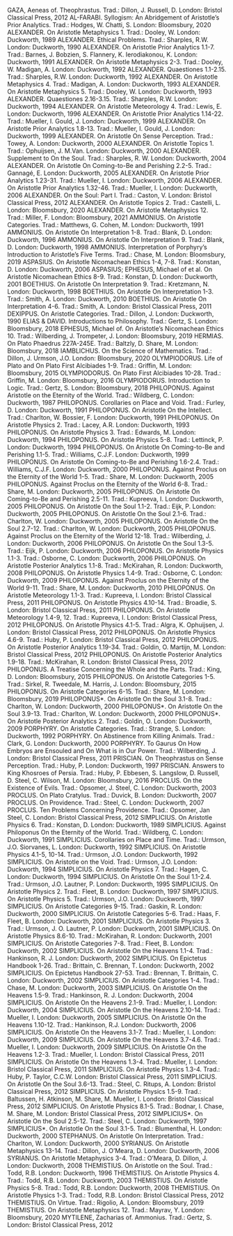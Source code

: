GAZA, Aeneas of. Theophrastus. Trad.: Dillon, J.
Russell, D. London: Bristol Classical Press, 2012 
AL-FARABI. Syllogism: An Abridgement of Aristotle’s Prior Analytics. Trad.: Hodges, W.
Chatti, S. London: Bloomsbury, 2020 
ALEXANDER. On Aristotle Metaphysics 1. Trad.: Dooley, W. London: Duckworth, 1989 
ALEXANDER. Ethical Problems. Trad.: Sharples, R.W. London: Duckworth, 1990 
ALEXANDER. On Aristotle Prior Analytics 1.1-7. Trad.: Barnes, J.
Bobzien, S.
Flannery, K.
Ierodiakonou, K. London: Duckworth, 1991 
ALEXANDER. On Aristotle Metaphysics 2-3. Trad.: Dooley, W.
Madigan, A. London: Duckworth, 1992 
ALEXANDER. Quaestiones 1.1-2.15. Trad.: Sharples, R.W. London: Duckworth, 1992 
ALEXANDER. On Aristotle Metaphysics 4. Trad.: Madigan, A. London: Duckworth, 1993 
ALEXANDER. On Aristotle Metaphysics 5. Trad.: Dooley, W. London: Duckworth, 1993 
ALEXANDER. Quaestiones 2.16-3.15. Trad.: Sharples, R.W. London: Duckworth, 1994 
ALEXANDER. On Aristotle Meteorology 4. Trad.: Lewis, E. London: Duckworth, 1996 
ALEXANDER. On Aristotle Prior Analytics 1.14-22. Trad.: Mueller, I.
Gould, J. London: Duckworth, 1999 
ALEXANDER. On Aristotle Prior Analytics 1.8-13. Trad.: Mueller, I.
Gould, J. London: Duckworth, 1999 
ALEXANDER. On Aristotle On Sense Perception. Trad.: Towey, A. London: Duckworth, 2000 
ALEXANDER. On Aristotle Topics 1. Trad.: Ophuijsen, J. M.Van. London: Duckworth, 2000 
ALEXANDER. Supplement to On the Soul. Trad.: Sharples, R. W. London: Duckworth, 2004 
ALEXANDER. On Aristotle On Coming-to-Be and Perishing 2.2-5. Trad.: Gannagé, E. London: Duckworth, 2005 
ALEXANDER. On Aristotle Prior Analytics 1.23-31. Trad.: Mueller, I. London: Duckworth, 2006 
ALEXANDER. On Aristotle Prior Analytics 1.32-46. Trad.: Mueller, I. London: Duckworth, 2006 
ALEXANDER. On the Soul: Part I. Trad.: Caston, V. London: Bristol Classical Press, 2012 
ALEXANDER. On Aristotle Topics 2. Trad.: Castelli, L. London: Bloomsbury, 2020 
ALEXANDER. On Aristotle Metaphysics 12. Trad.: Miller, F. London: Bloomsbury, 2021 
AMMONIUS. On Aristotle Categories. Trad.: Matthews, G.
Cohen, M. London: Duckworth, 1991 
AMMONIUS. On Aristotle On Interpretation 1-8. Trad.: Blank, D. London: Duckworth, 1996 
AMMONIUS. On Aristotle On Interpretation 9. Trad.: Blank, D. London: Duckworth, 1998 
AMMONIUS. Interpretation of Porphyry’s Introduction to Aristotle’s Five Terms. Trad.: Chase, M. London: Bloomsbury, 2019 
ASPASIUS. On Aristotle Nicomachean Ethics 1-4, 7-8. Trad.: Konstan, D. London: Duckworth, 2006 
ASPASIUS; EPHESUS, Michael of et al. On Aristotle Nicomachean Ethics 8-9. Trad.: Konstan, D. London: Duckworth, 2001 
BOETHIUS. On Aristotle On Interpretation 9. Trad.: Kretzmann, N. London: Duckworth, 1998 
BOETHIUS. On Aristotle On Interpretation 1-3. Trad.: Smith, A. London: Duckworth, 2010 
BOETHIUS. On Aristotle On Interpretation 4-6. Trad.: Smith, A. London: Bristol Classical Press, 2011 
DEXIPPUS. On Aristotle Categories. Trad.: Dillon, J. London: Duckworth, 1990 
ELIAS & DAVID. Introductions to Philosophy. Trad.: Gertz, S. London: Bloomsbury, 2018 
EPHESUS, Michael of. On Aristotle’s Nicomachean Ethics 10. Trad.: Wilberding, J.
Trompeter, J. London: Bloomsbury, 2019 
HERMIAS. On Plato Phaedrus 227A-245E. Trad.: Baltzly, D.
Share, M. London: Bloomsbury, 2018 
IAMBLICHUS. On the Science of Mathematics. Trad.: Dillon, J.
Urmson, J.O. London: Bloomsbury, 2020 
OLYMPIODORUS. Life of Plato and On Plato First Alcibiades 1-9. Trad.: Griffin, M. London: Bloomsbury, 2015 
OLYMPIODORUS. On Plato First Alcibiades 10-28. Trad.: Griffin, M. London: Bloomsbury, 2016 
OLYMPIODORUS. Introduction to Logic. Trad.: Gertz, S. London: Bloomsbury, 2018 
PHILOPONUS. Against Aristotle on the Eternity of the World. Trad.: Wildberg, C. London: Duckworth, 1987 
PHILOPONUS. Corollaries on Place and Void. Trad.: Furley, D. London: Duckworth, 1991 
PHILOPONUS. On Aristotle On the Intellect. Trad.: Charlton, W.
Bossier, F. London: Duckworth, 1991 
PHILOPONUS. On Aristotle Physics 2. Trad.: Lacey, A.R. London: Duckworth, 1993 
PHILOPONUS. On Aristotle Physics 3. Trad.: Edwards, M. London: Duckworth, 1994 
PHILOPONUS. On Aristotle Physics 5-8. Trad.: Lettinck, P. London: Duckworth, 1994 
PHILOPONUS. On Aristotle On Coming-to-Be and Perishing 1.1-5. Trad.: Williams, C.J.F. London: Duckworth, 1999 
PHILOPONUS. On Aristotle On Coming-to-Be and Perishing 1.6-2.4. Trad.: Williams, C.J.F. London: Duckworth, 2000 
PHILOPONUS. Against Proclus on the Eternity of the World 1-5. Trad.: Share, M. London: Duckworth, 2005 
PHILOPONUS. Against Proclus on the Eternity of the World 6-8. Trad.: Share, M. London: Duckworth, 2005 
PHILOPONUS. On Aristotle On Coming-to-Be and Perishing 2.5-11. Trad.: Kupreeva, I. London: Duckworth, 2005 
PHILOPONUS. On Aristotle On the Soul 1.1-2. Trad.: Eijk, P. London: Duckworth, 2005 
PHILOPONUS. On Aristotle On the Soul 2.1-6. Trad.: Charlton, W. London: Duckworth, 2005 
PHILOPONUS. On Aristotle On the Soul 2.7-12. Trad.: Charlton, W. London: Duckworth, 2005 
PHILOPONUS. Against Proclus on the Eternity of the World 12-18. Trad.: Wilberding, J. London: Duckworth, 2006 
PHILOPONUS. On Aristotle On the Soul 1.3-5. Trad.: Eijk, P. London: Duckworth, 2006 
PHILOPONUS. On Aristotle Physics 1.1-3. Trad.: Osborne, C. London: Duckworth, 2006 
PHILOPONUS. On Aristotle Posterior Analytics 1.1-8. Trad.: McKirahan, R. London: Duckworth, 2008 
PHILOPONUS. On Aristotle Physics 1.4-9. Trad.: Osborne, C. London: Duckworth, 2009 
PHILOPONUS. Against Proclus on the Eternity of the World 9-11. Trad.: Share, M. London: Duckworth, 2010 
PHILOPONUS. On Aristotle Meteorology 1.1-3. Trad.: Kupreeva, I. London: Bristol Classical Press, 2011 
PHILOPONUS. On Aristotle Physics 4.10-14. Trad.: Broadie, S. London: Bristol Classical Press, 2011 
PHILOPONUS. On Aristotle Meteorology 1.4-9, 12. Trad.: Kupreeva, I. London: Bristol Classical Press, 2012 
PHILOPONUS. On Aristotle Physics 4.1-5. Trad.: Algra, K.
Ophuijsen, J. London: Bristol Classical Press, 2012 
PHILOPONUS. On Aristotle Physics 4.6-9. Trad.: Huby, P. London: Bristol Classical Press, 2012 
PHILOPONUS. On Aristotle Posterior Analytics 1.19-34. Trad.: Goldin, O.
Martijn, M. London: Bristol Classical Press, 2012 
PHILOPONUS. On Aristotle Posterior Analytics 1.9-18. Trad.: McKirahan, R. London: Bristol Classical Press, 2012 
PHILOPONUS. A Treatise Concerning the Whole and the Parts. Trad.: King, D. London: Bloomsbury, 2015 
PHILOPONUS. On Aristotle Categories 1-5. Trad.: Sirkel, R.
Tweedale, M.
Harris, J. London: Bloomsbury, 2015 
PHILOPONUS. On Aristotle Categories 6-15. Trad.: Share, M. London: Bloomsbury, 2019 
PHILOPONUS*. On Aristotle On the Soul 3.1-8. Trad.: Charlton, W. London: Duckworth, 2000 
PHILOPONUS*. On Aristotle On the Soul 3.9-13. Trad.: Charlton, W. London: Duckworth, 2000 
PHILOPONUS*. On Aristotle Posterior Analytics 2. Trad.: Goldin, O. London: Duckworth, 2009 
PORPHYRY. On Aristotle Categories. Trad.: Strange, S. London: Duckworth, 1992 
PORPHYRY. On Abstinence from Killing Animals. Trad.: Clark, G. London: Duckworth, 2000 
PORPHYRY. To Gaurus On How Embryos are Ensouled and On What is in Our Power. Trad.: Wilberding, J. London: Bristol Classical Press, 2011 
PRISCIAN. On Theophrastus on Sense Perception. Trad.: Huby, P. London: Duckworth, 1997 
PRISCIAN. Answers to King Khosroes of Persia. Trad.: Huby, P.
Ebbesen, S.
Langslow, D.
Russell, D.
Steel, C.
Wilson, M. London: Bloomsbury, 2016 
PROCLUS. On the Existence of Evils. Trad.: Opsomer, J.
Steel, C. London: Duckworth, 2003 
PROCLUS. On Plato Cratylus. Trad.: Duvick, B. London: Duckworth, 2007 
PROCLUS. On Providence. Trad.: Steel, C. London: Duckworth, 2007 
PROCLUS. Ten Problems Concerning Providence. Trad.: Opsomer, Jan
Steel, C. London: Bristol Classical Press, 2012 
SIMPLICIUS. On Aristotle Physics 6. Trad.: Konstan, D. London: Duckworth, 1989 
SIMPLICIUS. Against Philoponus On the Eternity of the World. Trad.: Wildberg, C. London: Duckworth, 1991 
SIMPLICIUS. Corollaries on Place and Time. Trad.: Urmson, J.O.
Siorvanes, L. London: Duckworth, 1992 
SIMPLICIUS. On Aristotle Physics 4.1-5, 10-14. Trad.: Urmson, J.O. London: Duckworth, 1992 
SIMPLICIUS. On Aristotle on the Void. Trad.: Urmson, J.O. London: Duckworth, 1994 
SIMPLICIUS. On Aristotle Physics 7. Trad.: Hagen, C. London: Duckworth, 1994 
SIMPLICIUS. On Aristotle On the Soul 1.1-2.4. Trad.: Urmson, J.O.
Lautner, P. London: Duckworth, 1995 
SIMPLICIUS. On Aristotle Physics 2. Trad.: Fleet, B. London: Duckworth, 1997 
SIMPLICIUS. On Aristotle Physics 5. Trad.: Urmson, J.O. London: Duckworth, 1997 
SIMPLICIUS. On Aristotle Categories 9-15. Trad.: Gaskin, R. London: Duckworth, 2000 
SIMPLICIUS. On Aristotle Categories 5-6. Trad.: Haas, F.
Fleet, B. London: Duckworth, 2001 
SIMPLICIUS. On Aristotle Physics 3. Trad.: Urmson, J. O.
Lautner, P. London: Duckworth, 2001 
SIMPLICIUS. On Aristotle Physics 8.6-10. Trad.: McKirahan, R. London: Duckworth, 2001 
SIMPLICIUS. On Aristotle Categories 7-8. Trad.: Fleet, B. London: Duckworth, 2002 
SIMPLICIUS. On Aristotle On the Heavens 1.1-4. Trad.: Hankinson, R. J. London: Duckworth, 2002 
SIMPLICIUS. On Epictetus Handbook 1-26. Trad.: Brittain, C.
Brennan, T. London: Duckworth, 2002 
SIMPLICIUS. On Epictetus Handbook 27-53. Trad.: Brennan, T.
Brittain, C. London: Duckworth, 2002 
SIMPLICIUS. On Aristotle Categories 1-4. Trad.: Chase, M. London: Duckworth, 2003 
SIMPLICIUS. On Aristotle On the Heavens 1.5-9. Trad.: Hankinson, R. J. London: Duckworth, 2004 
SIMPLICIUS. On Aristotle On the Heavens 2.1-9. Trad.: Mueller, I. London: Duckworth, 2004 
SIMPLICIUS. On Aristotle On the Heavens 2.10-14. Trad.: Mueller, I. London: Duckworth, 2005 
SIMPLICIUS. On Aristotle On the Heavens 1.10-12. Trad.: Hankinson, R.J. London: Duckworth, 2006 
SIMPLICIUS. On Aristotle On the Heavens 3.1-7. Trad.: Mueller, I. London: Duckworth, 2009 
SIMPLICIUS. On Aristotle On the Heavens 3.7-4.6. Trad.: Mueller, I. London: Duckworth, 2009 
SIMPLICIUS. On Aristotle On the Heavens 1.2-3. Trad.: Mueller, I. London: Bristol Classical Press, 2011 
SIMPLICIUS. On Aristotle On the Heavens 1.3-4. Trad.: Mueller, I. London: Bristol Classical Press, 2011 
SIMPLICIUS. On Aristotle Physics 1.3-4. Trad.: Huby, P.
Taylor, C.C.W. London: Bristol Classical Press, 2011 
SIMPLICIUS. On Aristotle On the Soul 3.6-13. Trad.: Steel, C.
Ritups, A. London: Bristol Classical Press, 2012 
SIMPLICIUS. On Aristotle Physics 1.5-9. Trad.: Baltussen, H.
Atkinson, M.
Share, M.
Mueller, I. London: Bristol Classical Press, 2012 
SIMPLICIUS. On Aristotle Physics 8.1-5. Trad.: Bodnar, I.
Chase, M.
Share, M. London: Bristol Classical Press, 2012 
SIMPLICIUS*. On Aristotle On the Soul 2.5-12. Trad.: Steel, C. London: Duckworth, 1997 
SIMPLICIUS*. On Aristotle On the Soul 3.1-5. Trad.: Blumenthal, H. London: Duckworth, 2000 
STEPHANUS. On Aristotle On Interpretation. Trad.: Charlton, W. London: Duckworth, 2000 
SYRIANUS. On Aristotle Metaphysics 13-14. Trad.: Dillon, J.
O’Meara, D. London: Duckworth, 2006 
SYRIANUS. On Aristotle Metaphysics 3-4. Trad.: O’Meara, D.
Dillon, J. London: Duckworth, 2008 
THEMISTIUS. On Aristotle on the Soul. Trad.: Todd, R.B. London: Duckworth, 1996 
THEMISTIUS. On Aristotle Physics 4. Trad.: Todd, R.B. London: Duckworth, 2003 
THEMISTIUS. On Aristotle Physics 5-8. Trad.: Todd, R.B. London: Duckworth, 2008 
THEMISTIUS. On Aristotle Physics 1-3. Trad.: Todd, R.B. London: Bristol Classical Press, 2012 
THEMISTIUS. On Virtue. Trad.: Rigolio, A. London: Bloomsbury, 2019 
THEMISTIUS. On Aristotle Metaphysics 12. Trad.: Mayrav, Y. London: Bloomsbury, 2020 
MYTILENE, Zacharias of. Ammonius. Trad.: Gertz, S. London: Bristol Classical Press, 2012 
